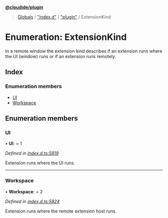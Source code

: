 **[@cloudide/plugin](../README.md)**

> [Globals](../README.md) / ["index.d"](../modules/_index_d_.md) / ["plugin"](../modules/_index_d_._plugin_.md) / ExtensionKind

# Enumeration: ExtensionKind

In a remote window the extension kind describes if an extension
runs where the UI (window) runs or if an extension runs remotely.

## Index

### Enumeration members

* [UI](_index_d_._plugin_.extensionkind.md#ui)
* [Workspace](_index_d_._plugin_.extensionkind.md#workspace)

## Enumeration members

### UI

•  **UI**:  = 1

*Defined in [index.d.ts:5819](https://github.com/shuyaqian/cloudide-plugin-api/blob/6d83fa1/index.d.ts#L5819)*

Extension runs where the UI runs.

___

### Workspace

•  **Workspace**:  = 2

*Defined in [index.d.ts:5824](https://github.com/shuyaqian/cloudide-plugin-api/blob/6d83fa1/index.d.ts#L5824)*

Extension runs where the remote extension host runs.
